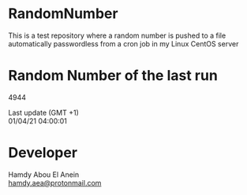 # RandomNumber    
This is a test repository where a random number is pushed to a file automatically passwordless from a cron job in my Linux CentOS server    
# Random Number of the last run   
4944
      
Last update (GMT +1)    
01/04/21 04:00:01
# Developer    
Hamdy Abou El Anein   
hamdy.aea@protonmail.com
